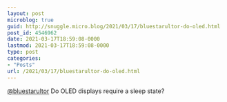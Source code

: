 ```yaml
---
layout: post
microblog: true
guid: http://snuggle.micro.blog/2021/03/17/bluestarultor-do-oled.html
post_id: 4546962
date: 2021-03-17T18:59:08-0000
lastmod: 2021-03-17T18:59:08-0000
type: post
categories:
- "Posts"
url: /2021/03/17/bluestarultor-do-oled.html
---
```

<p><span class="h-card" translate="no"><a href="https://tech.lgbt/@bluestarultor" class="u-url mention">@<span>bluestarultor</span></a></span> Do OLED displays require a sleep state?</p>
